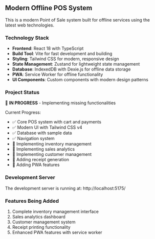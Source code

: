 <!-- Use this file to provide workspace-specific custom instructions to Copilot. For more details, visit https://code.visualstudio.com/docs/copilot/copilot-customization#_use-a-githubcopilotinstructionsmd-file -->

## Modern Offline POS System

This is a modern Point of Sale system built for offline services using the latest web technologies.

### Technology Stack
- **Frontend**: React 18 with TypeScript
- **Build Tool**: Vite for fast development and building
- **Styling**: Tailwind CSS for modern, responsive design
- **State Management**: Zustand for lightweight state management
- **Database**: IndexedDB with Dexie.js for offline data storage
- **PWA**: Service Worker for offline functionality
- **UI Components**: Custom components with modern design patterns

### Project Status
🚧 **IN PROGRESS** - Implementing missing functionalities

Current Progress:
- ✅ Core POS system with cart and payments
- ✅ Modern UI with Tailwind CSS v4
- ✅ Database with sample data
- ✅ Navigation system
- 🚧 Implementing inventory management
- 🚧 Implementing sales analytics
- 🚧 Implementing customer management
- 🚧 Adding receipt generation
- 🚧 Adding PWA features

### Development Server
The development server is running at: http://localhost:5175/

### Features Being Added
1. Complete inventory management interface
2. Sales analytics dashboard
3. Customer management system
4. Receipt printing functionality
5. Enhanced PWA features with service worker
